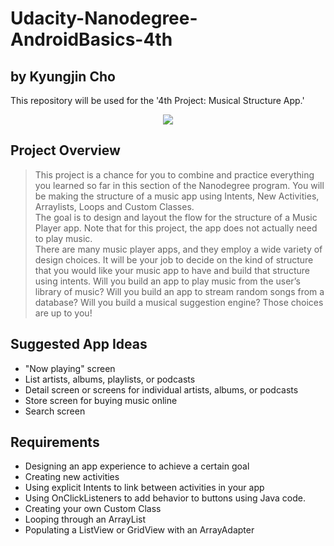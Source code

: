 # Udacity-Nanodegree-AndroidBasics-4th
## by Kyungjin Cho
This repository will be used for the '4th Project: Musical Structure App.'

<p align="center">
<img src="https://user-images.githubusercontent.com/56642855/194730522-d5a01ea2-ad63-4956-8bd9-81d15603baa6.gif">
</p>

## Project Overview
> This project is a chance for you to combine and practice everything you learned so far in this section of the Nanodegree program. You will be making the structure of a music app using Intents, New Activities, Arraylists, Loops and Custom Classes.  
The goal is to design and layout the flow for the structure of a Music Player app. Note that for this project, the app does not actually need to play music.  
There are many music player apps, and they employ a wide variety of design choices. It will be your job to decide on the kind of structure that you would like your music app to have and build that structure using intents. Will you build an app to play music from the user’s library of music? Will you build an app to stream random songs from a database? Will you build a musical suggestion engine? Those choices are up to you!

## Suggested App Ideas
- "Now playing" screen
- List artists, albums, playlists, or podcasts
- Detail screen or screens for individual artists, albums, or podcasts
- Store screen for buying music online
- Search screen

## Requirements
- Designing an app experience to achieve a certain goal
- Creating new activities
- Using explicit Intents to link between activities in your app
- Using OnClickListeners to add behavior to buttons using Java code.
- Creating your own Custom Class
- Looping through an ArrayList
- Populating a ListView or GridView with an ArrayAdapter

